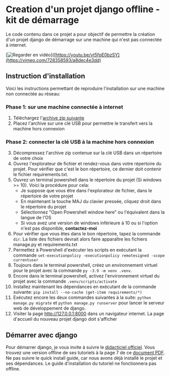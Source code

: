 # Creation d'un projet django offline - kit de démarrage

Le code contenu dans ce projet a pour objectif de permettre la création d'un projet django de démarrage sur une
machine qui n'est pas connectée à internet.


[![Regarder en vidéo](https://i.gyazo.com/79e2dba25fe15d69df93f9d1c545017a.jpg)]([https://youtu.be/vt5fpE0bzSY](https://vimeo.com/728358593/a8dec4e3dd)

## Instruction d'installation

Voici les instructions permettant de reproduire l'installation sur une machine non connectée au réseau:

### Phase 1: sur une machine connectée à internet

1. Téléchargez l'[archive zip suivante](https://github.com/pythonmentor/django4.0.6-offline-model/archive/refs/heads/main.zip)
2. Placez l'archive sur une clé USB pour permettre le transfert vers la machine hors connexion

### Phase 2: connecter la clé USB à la machine hors connexion

3. Décompressez l'archive zip contenue sur la clé USB dans un répertoire de votre choix
4. Ouvrez l'explorateur de fichier et rendez-vous dans votre répertoire du projet. Pour vérifier que c'est le bon répertoire, ce dernier doit contenir le fichier requirements.txt. 
5. Ouvrez un terminal powershell dans le répertoire du projet (Si windows >= 10). Voici la procédure pour cela:
    - Je suppose que vous être dans l'explorateur de fichier, dans le répertoire de votre projet
    - En maintenant la touche MAJ du clavier pressée, cliquez droit dans le répertoire du projet
    - Sélectionnez "Open Powershell window here" ou l'équivalent dans la langue de l'OS
    - Si vous avez une version de windows inférieure à 10 ou si l'option n'est pas disponible, **contactez-moi**
6. Pour vérifier que vous êtes dans le bon répertoire, tapez la commande `dir`. La liste des fichiers devrait alors faire apparaître les fichiers manage.py et requirements.txt
7. Permettez à Powershell d'exécuter les scripts en exécutant la commande `set-executionpolicy -executionpolicy remotesigned -scope currentuser`
8. Toujours dans le terminal powershell, créez un environnement virtuel pour le projet avec la commande `py -3.9 -m venv .venv`.
9. Encore dans le terminal powershell, activez l'environnement virtuel du projet avec la commande `.venv/scripts/activate`  
10. Installez maintenant les dépendances en exécutant de la commande suivante: `pip install --no-cache (get-item requirements/*)`
11. Exécutez encore les deux commandes suivantes à la suite: `python manage.py migrate` et `python manage.py runserver` pour lancer le serveur web de développement de django.
12. Visiter la page http://127.0.0.1:8000 dans un navigateur internet. La page d'accueil du nouveau projet django doit s'afficher

## Démarrer avec django

Pour démarrer django, je vous invite à suivre le [didacticiel officiel](https://docs.djangoproject.com/fr/4.0/intro/). Vous trouvez une version offline de ses tutoriels à la page 7 de ce [document PDF](https://media.readthedocs.org/pdf/django/4.0.x/django.pdf). Ne pas suivre le quick install guide, car nous avons déjà installé le projet et ses dépendances. Le guide d'installation du tutoriel ne fonctionnera pas offline.

